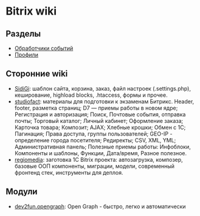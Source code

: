 # Bitrix wiki

## Разделы

- [Обработчики событий](./handlers)
- [Профили](./profile)

## Сторонние wiki

- [SidiGi](https://github.com/SidiGi/bitrix-info/wiki): шаблон сайта, корзина, заказ, файл настроек (.settings.php), кеширование, highload blocks, .htaccess, формы и прочее.
- [studiofact](https://github.com/studiofact/wiki-bitrix/wiki): материалы для подготовки к экзаменам Битрикс. Header, footer, разметка страниц; D7 — приемы работы в новом ядре; Регистрация и авторизация; Поиск, Почтовые события, отправка почты; Торговый каталог; Личный кабинет; Оформление заказа; Карточка товара; Композит; AJAX; Хлебные крошки; Обмен с 1С; Пагинация; Права доступа, группы пользователей; GEO-IP - определение города посетителя; Редиректы; CSV, XML, YML; Административная панель;  Полезные приемы работы: Инфоблоки, Компоненты и шаблоны, Функции, Дата/время, Разное полезное.
- [regiomedia](https://github.com/regiomedia/bitrix-project): заготовка 1C Bitrix проекта: автозагрузка, композер, базовые ООП компоненты, миграции, модели, современный фронтенд стек, инструменты для деплоя.

## Модули

- [dev2fun.opengraph](https://github.com/darkfriend/dev2fun.opengraph): Open Graph - быстро, легко и автоматически